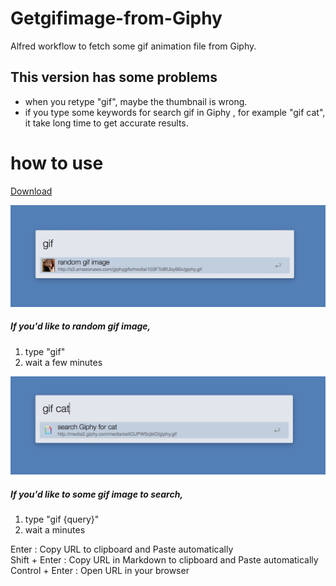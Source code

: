 # Getgifimage-from-Giphy
Alfred workflow to fetch some gif animation file from Giphy.








## This version has some problems
- when you retype "gif", maybe the thumbnail is wrong.  
- if you type some keywords for search gif in Giphy , for example "gif cat", it take long time to get accurate results.  




# how to use 
[Download](./gif.alfredworkflow?raw=ture)

![img1](./img/cap1.jpg)
##### If you'd like to random gif image,  
1. type "gif"  
2. wait a few minutes    



![img2](./img/cap2.jpg)
##### If you'd like to some gif image to search,  
1. type "gif {query}"  
2. wait a minutes  



Enter : Copy URL to clipboard and Paste automatically  
Shift + Enter : Copy URL in Markdown to clipboard and Paste automatically  
Control + Enter : Open URL in your browser
